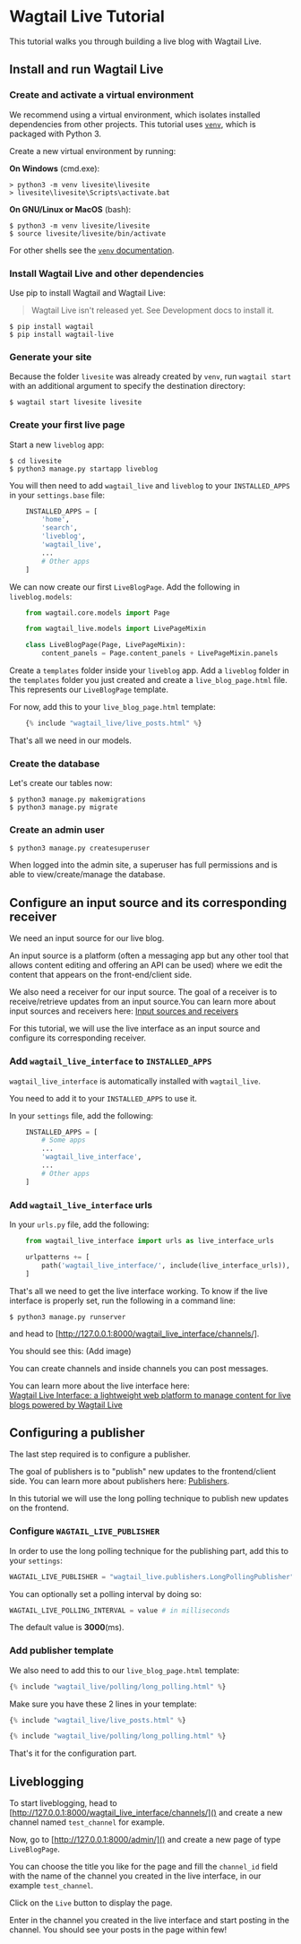 # Wagtail Live Tutorial

This tutorial walks you through building a live blog with Wagtail Live.

## Install and run Wagtail Live

### Create and activate a virtual environment

We recommend using a virtual environment, which isolates installed dependencies from other projects.
This tutorial uses [`venv`](https://docs.python.org/3/tutorial/venv.html), which is packaged with Python 3.

Create a new virtual environment by running:

**On Windows** (cmd.exe):

```doscon
> python3 -m venv livesite\livesite
> livesite\livesite\Scripts\activate.bat
```

**On GNU/Linux or MacOS** (bash):

```console
$ python3 -m venv livesite/livesite
$ source livesite/livesite/bin/activate
```

For other shells see the [`venv` documentation](https://docs.python.org/3/library/venv.html).



### Install Wagtail Live and other dependencies

Use pip to install Wagtail and Wagtail Live:

> Wagtail Live isn't released yet. See Development docs to install it.

```console
$ pip install wagtail
$ pip install wagtail-live
```

### Generate your site

Because the folder `livesite` was already created by `venv`, run `wagtail start` with an additional argument to specify the destination directory:

```console
$ wagtail start livesite livesite
```

### Create your first live page

Start a new `liveblog` app:

```console
$ cd livesite
$ python3 manage.py startapp liveblog
```

You will then need to add `wagtail_live` and `liveblog` to your `INSTALLED_APPS` in your `settings.base` file:
```python
    INSTALLED_APPS = [
        'home',
        'search',
        'liveblog',
        'wagtail_live',
        ...
        # Other apps
    ]
```

We can now create our first `LiveBlogPage`. Add the following in `liveblog.models`:
```python
    from wagtail.core.models import Page

    from wagtail_live.models import LivePageMixin

    class LiveBlogPage(Page, LivePageMixin):
        content_panels = Page.content_panels + LivePageMixin.panels
```



Create a `templates` folder inside your `liveblog` app. Add a `liveblog` folder in the `templates` folder you just created and create a `live_blog_page.html` file. This represents our `LiveBlogPage` template.

For now, add this to your `live_blog_page.html` template:
```python
    {% include "wagtail_live/live_posts.html" %}
```
That's all we need in our models.

### Create the database

Let's create our tables now:

```console
$ python3 manage.py makemigrations
$ python3 manage.py migrate
```

### Create an admin user

```console
$ python3 manage.py createsuperuser
```

When logged into the admin site, a superuser has full permissions and is able to view/create/manage the database.

## Configure an input source and its corresponding receiver

We need an input source for our live blog.

An input source is a platform (often a messaging app but any other tool that allows content editing and offering an API can be used) where we edit the content that appears on the front-end/client side.

We also need a receiver for our input source. The goal of a receiver is to receive/retrieve updates from an input source.You can learn more about input sources and receivers here: [Input sources and receivers](../topics/input_source_and_receivers.md)


For this tutorial, we will use the live interface as an input source and configure its corresponding receiver.

### Add `wagtail_live_interface` to `INSTALLED_APPS`

`wagtail_live_interface` is automatically installed with `wagtail_live`.

You need to add it to your `INSTALLED_APPS` to use it.

In your `settings` file, add the following:
```python
    INSTALLED_APPS = [
        # Some apps
        ...
        'wagtail_live_interface',
        ...
        # Other apps
    ]
```

### Add `wagtail_live_interface` urls

In your `urls.py` file, add the following:
```python
    from wagtail_live_interface import urls as live_interface_urls

    urlpatterns += [
        path('wagtail_live_interface/', include(live_interface_urls)),
    ]
```

That's all we need to get the live interface working. To know if the live interface is properly set, run the following in a command line:
```console
$ python3 manage.py runserver
```
and head to [http://127.0.0.1:8000/wagtail_live_interface/channels/].

You should see this: (Add image)

You can create channels and inside channels you can post messages.

You can learn more about the live interface here:  
[Wagtail Live Interface: a lightweight web platform to manage content for live blogs powered by Wagtail Live](../topics/wagtail_live_interface.md)

## Configuring a publisher

The last step required is to configure a publisher.

The goal of publishers is to "publish" new updates to the frontend/client side. You can learn more about publishers here: [Publishers](../topics/publishers.md).

In this tutorial we will use the long polling technique to publish new updates on the frontend.

### Configure `WAGTAIL_LIVE_PUBLISHER`

In order to use the long polling technique for the publishing part, add this to your `settings`:
```python
WAGTAIL_LIVE_PUBLISHER = "wagtail_live.publishers.LongPollingPublisher"
```

You can optionally set a polling interval by doing so:
```python
WAGTAIL_LIVE_POLLING_INTERVAL = value # in milliseconds
```
The default value is **3000**(ms).

### Add publisher template

We also need to add this to our `live_blog_page.html` template:
```python
{% include "wagtail_live/polling/long_polling.html" %}
```

Make sure you have these 2 lines in your template:
```python
{% include "wagtail_live/live_posts.html" %}

{% include "wagtail_live/polling/long_polling.html" %}
```

That's it for the configuration part.

## Liveblogging

To start liveblogging, head to [http://127.0.0.1:8000/wagtail_live_interface/channels/]() and create a new channel named `test_channel` for example.

Now, go to [http://127.0.0.1:8000/admin/]() and create a new page of type `LiveBlogPage`.

You can choose the title you like for the page and fill the `channel_id` field with the name of the channel you created in the live interface, in our example `test_channel`.

Click on the `Live` button to display the page.

Enter in the channel you created in the live interface and start posting in the channel. You should see your posts in the page within few!